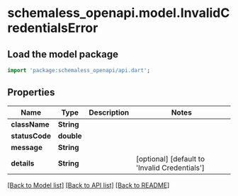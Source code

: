 # schemaless_openapi.model.InvalidCredentialsError

## Load the model package
```dart
import 'package:schemaless_openapi/api.dart';
```

## Properties
Name | Type | Description | Notes
------------ | ------------- | ------------- | -------------
**className** | **String** |  | 
**statusCode** | **double** |  | 
**message** | **String** |  | 
**details** | **String** |  | [optional] [default to 'Invalid Credentials']

[[Back to Model list]](../README.md#documentation-for-models) [[Back to API list]](../README.md#documentation-for-api-endpoints) [[Back to README]](../README.md)


